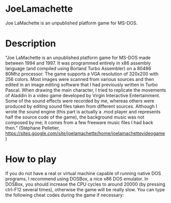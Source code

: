 JoeLamachette
=============

Joe LaMachette is an unpublished platform game for MS-DOS.


Description
========================

"Joe LaMachette is an unpublished platform game for MS-DOS made between 1994 and 1997. 
It was programmed entirely in x86 assembly language (and compiled using Borland Turbo Assembler)
on a 80486 80Mhz processor. The game supports a VGA resolution of 320x200 with 256 colors.
Most images were scanned from various sources and then edited in an image editing software that I had previously
written in Turbo Pascal. When drawing the main character, I tried to replicate the movements of Aladdin in a video
game developed by Virgin Interactive Entertainment. Some of the sound effects were recorded by me, whereas others 
were produced by editing sound files taken from different sources. Although I wrote the sound engine 
(this part is actually a .mod player and represents half the source code of the game), 
the background music was not composed by me; it comes from a few freeware music files I had back then." 
(Stéphane Pelletier, https://sites.google.com/site/joelamachette/home/joelamachettevideogame )

How to play
===========

If you do not have a real or virtual machine capable of running native DOS programs, I recommend using DOSBox, a nice x86 DOS emulator.
In DOSBox, you should increase the CPU cycles to around 20000 (by pressing ctrl-F12 several times), 
otherwise the game will be really slow. You can type the following cheat codes during the game if necessary:
